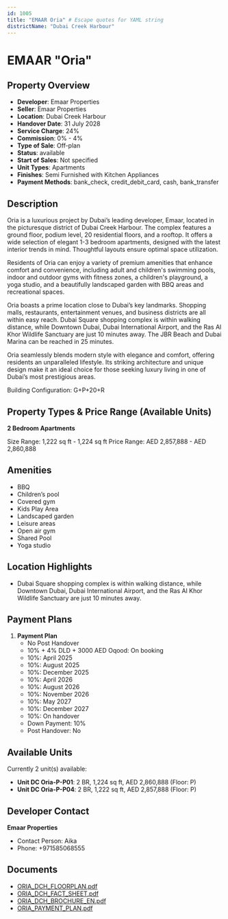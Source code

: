 ```yaml
---
id: 1005
title: "EMAAR Oria" # Escape quotes for YAML string
districtName: "Dubai Creek Harbour"
---
```


# EMAAR "Oria"

## Property Overview
- **Developer**: Emaar Properties
- **Seller**: Emaar Properties
- **Location**: Dubai Creek Harbour
- **Handover Date**: 31 July 2028
- **Service Charge**: 24%
- **Commission**: 0% - 4%
- **Type of Sale**: Off-plan
- **Status**: available
- **Start of Sales**: Not specified
- **Unit Types**: Apartments
- **Finishes**: Semi Furnished with Kitchen Appliances
- **Payment Methods**: bank_check, credit_debit_card, cash, bank_transfer

## Description
Oria is a luxurious project by Dubai’s leading developer, Emaar, located in the picturesque district of Dubai Creek Harbour. The complex features a ground floor, podium level, 20 residential floors, and a rooftop. It offers a wide selection of elegant 1-3 bedroom apartments, designed with the latest interior trends in mind. Thoughtful layouts ensure optimal space utilization.

Residents of Oria can enjoy a variety of premium amenities that enhance comfort and convenience, including adult and children's swimming pools, indoor and outdoor gyms with fitness zones, a children's playground, a yoga studio, and a beautifully landscaped garden with BBQ areas and recreational spaces.

Oria boasts a prime location close to Dubai’s key landmarks. Shopping malls, restaurants, entertainment venues, and business districts are all within easy reach. Dubai Square shopping complex is within walking distance, while Downtown Dubai, Dubai International Airport, and the Ras Al Khor Wildlife Sanctuary are just 10 minutes away. The JBR Beach and Dubai Marina can be reached in 25 minutes.

Oria seamlessly blends modern style with elegance and comfort, offering residents an unparalleled lifestyle. Its striking architecture and unique design make it an ideal choice for those seeking luxury living in one of Dubai’s most prestigious areas.

Building Configuration: G+P+20+R

## Property Types & Price Range (Available Units)
**2 Bedroom Apartments**

Size Range: 1,222 sq ft - 1,224 sq ft
Price Range: AED 2,857,888 - AED 2,860,888

## Amenities
- BBQ
- Children’s pool
- Covered gym
- Kids Play Area
- Landscaped garden
- Leisure areas
- Open air gym
- Shared Pool
- Yoga studio

## Location Highlights
- Dubai Square shopping complex is within walking distance, while Downtown Dubai, Dubai International Airport, and the Ras Al Khor Wildlife Sanctuary are just 10 minutes away.

## Payment Plans
1. **Payment Plan**
   - No Post Handover
   - 10% + 4% DLD + 3000 AED Oqood: On booking
   - 10%: April 2025
   - 10%: August 2025
   - 10%: December 2025
   - 10%: April 2026
   - 10%: August 2026
   - 10%: November 2026
   - 10%: May 2027
   - 10%: December 2027
   - 10%: On handover
   - Down Payment: 10%
   - Post Handover: No

## Available Units
Currently 2 unit(s) available:
- **Unit DC Oria-P-P01**: 2 BR, 1,224 sq ft, AED 2,860,888 (Floor: P)
- **Unit DC Oria-P-P04**: 2 BR, 1,222 sq ft, AED 2,857,888 (Floor: P)

## Developer Contact
**Emaar Properties**
- Contact Person: Aika
- Phone: +971585068555

## Documents
- [ORIA_DCH_FLOORPLAN.pdf](https://cdn.geniemap.net/2024/02/22/ambnh2yugTUQxLefM7qa5rUYPU34zA2OsxNoBng0.pdf)
- [ORIA_DCH_FACT_SHEET.pdf](https://cdn.geniemap.net/2024/02/22/OKjPjV6k0yBLNwjsYFwoemq0BGnO6QGqd1qMtWnA.pdf)
- [ORIA_DCH_BROCHURE_EN.pdf](https://cdn.geniemap.net/2024/02/22/o9fEBN1ZCyfzo6f6G6xqeTOZzCcmlBm3nW6PlWkj.pdf)
- [ORIA_PAYMENT_PLAN.pdf](https://cdn.geniemap.net/2024/02/22/0CH5huzpTotPqo2PWT7kbIAphHn3Xoyi2vZx2pVO.pdf)

